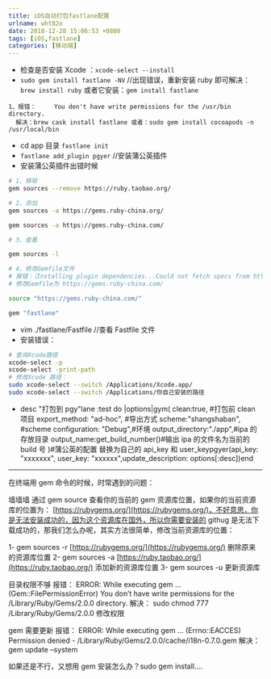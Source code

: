 ```yaml
---
title: iOS自动打包fastlane配置
urlname: wht82o
date: 2018-12-28 15:06:53 +0800
tags: [iOS,fastlane]
categories: [移动端]
---
```


- 检查是否安装 Xcode ：`xcode-select --install`
- `sudo gem install fastlane -NV` //出现错误，重新安装 ruby 即可解决：`brew install ruby`
  或者它安装：`gem install fastlane`

```
1、报错：     You don't have write permissions for the /usr/bin directory.
  解决：brew cask install fastlane 或者：sudo gem install cocoapods -n /usr/local/bin
```

<!-- more -->

- cd app 目录 `fastlane init`
- `fastlane add_plugin pgyer` //安装蒲公英插件
- 安装蒲公英插件出错时候

```bash
# 1、移除
gem sources --remove https://ruby.taobao.org/

# 2、添加
gem sources -a https://gems.ruby-china.org/

gem sources -a https://gems.ruby-china.com/

# 3、查看

gem sources -l

# 4、修改Gemfile文件
# 报错：（Installing plugin dependencies...Could not fetch specs from https://ruby.taobao.org/）
# 修改Gemfile为 https://gems.ruby-china.com/

source "https://gems.ruby-china.com/"

gem "fastlane"
```

- vim ./fastlane/Fastfile //查看 Fastfile 文件
- 安装错误：

```bash
# 查询Xcode路径
xcode-select -p
xcode-select -print-path
# 修改Xcode 路径：
sudo xcode-select --switch /Applications/Xcode.app/
sudo xcode-select --switch /Applications/你自己安装的路径
```

- desc "打包到 pgy"lane :test do |options|gym( clean:true, #打包前 clean 项目 export_method: "ad-hoc", #导出方式 scheme:"shangshaban", #scheme configuration: "Debug",#环境 output_directory:"./app",#ipa 的存放目录 output_name:get_build_number()#输出 ipa 的文件名为当前的 build 号 )#蒲公英的配置 替换为自己的 api_key 和 user_keypgyer(api_key: "xxxxxxx", user_key: "xxxxxx",update_description: options[:desc])end

---

在终端用 gem 命令的时候，时常遇到的问题：

墙墙墙
通过 gem source 查看你的当前的 gem 资源库位置，如果你的当前资源库的位置为： [https://rubygems.org/](https://rubygems.org/)，不好意思，你是无法安装成功的，因为这个资源库在国外，所以你需要安装的 githug 是无法下载成功的，那我们怎么办呢，其实方法很简单，修改当前资源库的位置：

1- gem sources -r [https://rubygems.org/](https://rubygems.org/) 删除原来的资源库位置
2- gem sources -a [https://ruby.taobao.org/](https://ruby.taobao.org/) 添加新的资源库位置
3- gem sources -u 更新资源库

目录权限不够
报错：
ERROR: While executing gem … (Gem::FilePermissionError) You don’t have write permissions for the /Library/Ruby/Gems/2.0.0 directory.
解决：
sudo chmod 777 /Library/Ruby/Gems/2.0.0 修改权限

gem 需要更新
报错：
ERROR: While executing gem … (Errno::EACCES)
Permission denied - /Library/Ruby/Gems/2.0.0/cache/i18n-0.7.0.gem
解决：
gem update –system

如果还是不行，又想用 gem 安装怎么办？sudo gem install….
